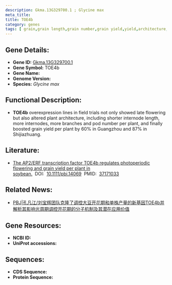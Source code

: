 ```yaml
---
description: Gkma.13G329700.1 ; Glycine max
meta_title:
title: TOE4b
category: genes
tags: [ grain,grain length,grain number,grain yield,yield,architecture,internode length,plant architecture,flowering ]
---
```


## Gene Details:
- **Gene ID:**	[Gkma.13G329700.1](https://www.maizegdb.org/gene_center/gene/Gkma.13G329700.1)
- **Gene Symbol:** TOE4b
- **Gene Name:** 
- **Genome Version:** []()
- **Species:** *Glycine max*

## Functional Description:
   - **TOE4b** overexpression lines in field trials not only showed late flowering but also altered plant architecture, including shorter internode length, more internodes, more branches and pod number per plant, and finally boosted grain yield per plant by 60% in Guangzhou and 87% in Shijiazhuang. 

## Literature:
   - [The AP2/ERF transcription factor TOE4b regulates photoperiodic flowering and grain yield per plant in soybean.]( https://onlinelibrary.wiley.com/doi/10.1111/pbi.14069)&nbsp;&nbsp;DOI:&nbsp;&nbsp;[10.1111/pbi.14069](https://onlinelibrary.wiley.com/doi/10.1111/pbi.14069)&nbsp;&nbsp;PMID:&nbsp;&nbsp;[37171033](https://pubmed.ncbi.nlm.nih.gov/37171033/)

## Related News:
   - [PBJ|孔凡江/刘宝辉团队克隆了调控大豆开花期和单株产量的新基因TOE4b并解析其影响光周期调控开花期的分子机制及其潜在应用价值](https://mp.weixin.qq.com/s/kFcdurCQidBG4yahdOfl9A)

## Gene Resources:
- **NCBI ID:** [](https://www.ncbi.nlm.nih.gov/gene/?term=)
- **UniProt accessions:** [](https://www.uniprot.org/uniprotkb//entry)

## Sequences:
- **CDS Sequence:**
- **Protein Sequence:**

